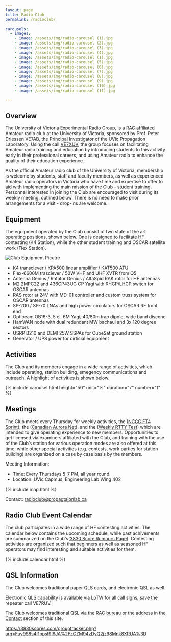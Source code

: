 ```yaml
---
layout: page
title: Radio Club
permalink: /radioclub/

carousels:
  - images: 
    - image: /assets/img/radio-carousel (1).jpg
    - image: /assets/img/radio-carousel (2).jpg
    - image: /assets/img/radio-carousel (3).jpg
    - image: /assets/img/radio-carousel (4).jpg
    - image: /assets/img/radio-carousel (1).jpg
    - image: /assets/img/radio-carousel (5).jpg
    - image: /assets/img/radio-carousel (6).jpg
    - image: /assets/img/radio-carousel (7).jpg
    - image: /assets/img/radio-carousel (8).jpg
    - image: /assets/img/radio-carousel (9).jpg
    - image: /assets/img/radio-carousel (10).jpg
    - image: /assets/img/radio-carousel (11).jpg

---
```

## Overview

The University of Victoria Experimental Radio Group, is a [RAC affiliated](https://www.rac.ca/affiliated-club-listing/) Amateur radio club at the University of Victoria, sponsored by Prof. Peter Driessen VE7AB, the Principal Investigator of the UVic Propagation Laboratory. Using the call [VE7XUV](https://www.qrz.com/db/VE7XUV), the group focuses on facilitating Amateur radio training and education by introducing students to this activity early in their professional careers, and using Amateur radio to enhance the quality of their education experience.

As the official Amateur radio club of the University of Victoria, membership is welcome by students, staff and faculty members, as well as experienced Amateur radio operators in Victoria who have time and expertise to offer to aid with implementing the main mission of the Club - student training. Personnel interested in joining the Club are encouraged to visit during its weekly meeting, outlined below. There is no need to make prior arrangements for a visit - drop-ins are welcome.

## Equipment

The equipment operated by the Club consist of two state of the art operating positions, shown below. One is designed to facilitate HF contesting (K4 Station), while the other student training and OSCAR satellite work (Flex Station). 

![Club Equipment Picutre](/equipment.jpg)

- K4 transciever / KPA500 linear amplifier / KAT500 ATU
- Flex-6600M trasciever / 50W VHF and UHF XVTR from Q5
- Antenna Genius / Rotator Genius / AlfaSpid RAK rotor for HF antennas
- M2 2MPC22 and 436CP43UG CP Yagi with RHCP/LHCP switch for OSCAR antennas
- RAS rotor at 24V with MD-01 controller and custom truss system for OSCAR antennas
- SP-200 / SP-70 LNAs  and high power circulators for OSCAR RF front end
- Optibeam OB16-3, 5 el. 6M Yagi, 40/80m trap dipole, wide band discone
- HamWAN node with dual redundant MW bachaul and 3x 120 degree sectors
- USRP B210 and DEMI 25W SSPAs for CubeSat ground station
- Generator / UPS power for cirticial equipment

## Activities

The Club and its members engage in a wide range of activities, which include operating, station building, emegency communications and outreach. A highlight of activities is shown below. 

{% include carousel.html height="50" unit="%" duration="7" number="1" %}

## Meetings

The Club meets every Thursday for weekly activities, the \([NCCC FT4 Sprint](https://www.ncccsprint.com/ft4ns.html)\), the \([Canadian Aurora Net](https://auroranet.ham-radio.ca/)\), and the \([Weekly RTTY Test](https://radiosport.world/wrt.html)\) which are intended to give operating experience to new members. Opportunities to get licensed via examiners affiliated with the Club, and training with the use of the Club’s station for various operation modes are also offered at this time, while other special activities (e.g. contests, work parties for station building) are organized on a case by case basis by the members. 

Meeting Information:

- Time: Every Thursdays 5-7 PM, all year round.
- Location: UVic Capmus, Engineering Lab Wing 402

{% include map.html %}

Contact: [radioclub@propagtaionlab.ca](mailto:radioclub@propagtaionlab.ca)

## Radio Club Event Calendar

The club participates in a wide range of HF contesting activities. The calendar below contains the upcoming schedule, while past achivements are summarized on the Club's\([3830 Score Rumours Page](https://3830scores.com/grouptracker.php?arg=Fuy9S8s4I1ppsI9I8JA%2FzCZM94zDyQ2jz98Mnk8XRUA%3D)\). Contesting activities are organized such that beginners as well as seasoned HF operators may find interesting and suitable activities for them.

{% include calendar.html %}

## QSL Information

The Club welcomes traditional paper QLS cards, and electronic QSL as well.

Electronic QLS capability is available via LoTW for all call signs, save the repeater call VE7RUV.

The Club welcomes traditional QSL via the [RAC bureau](https://www.rac.ca/qsl-bureau/) or the address in the [Contact](/contact) section of this site.

https://3830scores.com/grouptracker.php?arg=Fuy9S8s4I1ppsI9I8JA%2FzCZM94zDyQ2jz98Mnk8XRUA%3D
